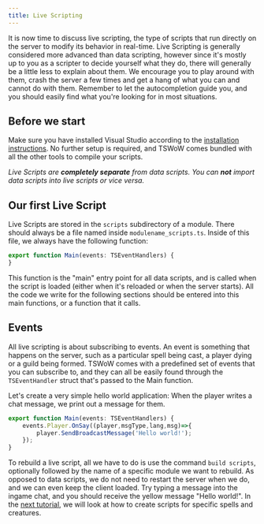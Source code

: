 ```yaml
---
title: Live Scripting
---
```


It is now time to discuss live scripting, the type of scripts that run directly on the server to modify its behavior in real-time. Live Scripting is generally considered more advanced than data scripting, however since it's mostly up to you as a scripter to decide yourself what they do, there will generally be a little less to explain about them. We encourage you to play around with them, crash the server a few times and get a hang of what you can and cannot do with them. Remember to let the autocompletion guide you, and you should easily find what you're looking for in most situations.

## Before we start

Make sure you have installed Visual Studio according to the [installation instructions](2_Installation.md). No further setup is required, and TSWoW comes bundled with all the other tools to compile your scripts.

_Live Scripts are **completely separate** from data scripts. You can **not** import data scripts into live scripts or vice versa._

## Our first Live Script

Live Scripts are stored in the `scripts` subdirectory of a module. There should always be a file named inside `modulename_scripts.ts`. Inside of this file, we always have the following function:

```ts
export function Main(events: TSEventHandlers) {
}
```

This function is the "main" entry point for all data scripts, and is called when the script is loaded (either when it's reloaded or when the server starts). All the code we write for the following sections should be entered into this main functions, or a function that it calls.

## Events

All live scripting is about subscribing to events. An event is something that happens on the server, such as a particular spell being cast, a player dying or a guild being formed. TSWoW comes with a predefined set of events that you can subscribe to, and they can all be easily found through the `TSEventHandler` struct that's passed to the Main function.

Let's create a very simple hello world application: When the player writes a chat message, we print out a message for them.

```ts
export function Main(events: TSEventHandlers) {
    events.Player.OnSay((player,msgType,lang,msg)=>{
        player.SendBroadcastMessage('Hello world!');
    });
}
```

To rebuild a live script, all we have to do is use the command `build scripts`, optionally followed by the name of a specific module we want to rebuild. As opposed to data scripts, we do not need to restart the server when we do, and we can even keep the client loaded. Try typing a message into the ingame chat, and you should receive the yellow message "Hello world!". In the [next tutorial](14_SpellCreature.md), we will look at how to create scripts for specific spells and creatures.

